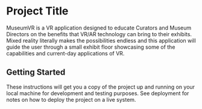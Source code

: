 # Project Title

MuseumVR is a VR application designed to educate Curators and Museum Directors on the benefits that VR/AR technology can bring to their exhibits. Mixed reality literally makes the possibilities endless and this application will guide the user through a small exhibit floor showcasing some of the capabilities and current-day applications of VR.
## Getting Started

These instructions will get you a copy of the project up and running on your local machine for development and testing purposes. See deployment for notes on how to deploy the project on a live system.
